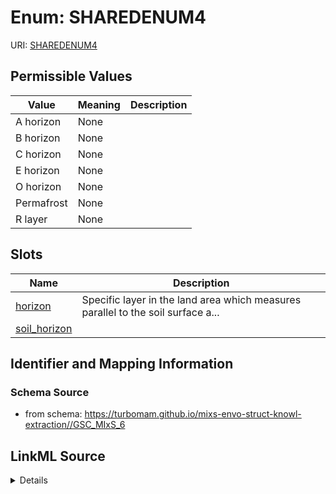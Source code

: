 # Enum: SHAREDENUM4



URI: [SHAREDENUM4](SHAREDENUM4)

## Permissible Values

| Value | Meaning | Description |
| --- | --- | --- |
| A horizon | None |  |
| B horizon | None |  |
| C horizon | None |  |
| E horizon | None |  |
| O horizon | None |  |
| Permafrost | None |  |
| R layer | None |  |




## Slots

| Name | Description |
| ---  | --- |
| [horizon](horizon.md) | Specific layer in the land area which measures parallel to the soil surface a... |
| [soil_horizon](soil_horizon.md) |  |






## Identifier and Mapping Information







### Schema Source


* from schema: https://turbomam.github.io/mixs-envo-struct-knowl-extraction//GSC_MIxS_6




## LinkML Source

<details>
```yaml
name: SHARED_ENUM_4
from_schema: https://turbomam.github.io/mixs-envo-struct-knowl-extraction//GSC_MIxS_6
rank: 1000
permissible_values:
  A horizon:
    text: A horizon
  B horizon:
    text: B horizon
  C horizon:
    text: C horizon
  E horizon:
    text: E horizon
  O horizon:
    text: O horizon
  Permafrost:
    text: Permafrost
  R layer:
    text: R layer

```
</details>
